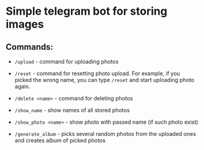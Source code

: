 # Simple telegram bot for storing images

## Commands:

- `/upload` - command for uploading photos

- `/reset` - command for resetting photo upload. For example, if you picked the wrong
name, you can type `/reset` and start uploading photo again.

- `/delete <name>` - command for deleting photos

- `/show_name` - show names of all stored photos

- `/show_photo <name>` - show photo with passed name (if such photo exist)

- `/generate_album` - picks several random photos from the uploaded ones and creates album of picked photos